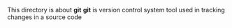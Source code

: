 This directory is about **git**
**git** is version control system tool used in tracking changes in a source code
